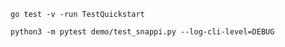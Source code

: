 ```go test -v -run TestQuickstart```

```python3 -m pytest demo/test_snappi.py --log-cli-level=DEBUG```